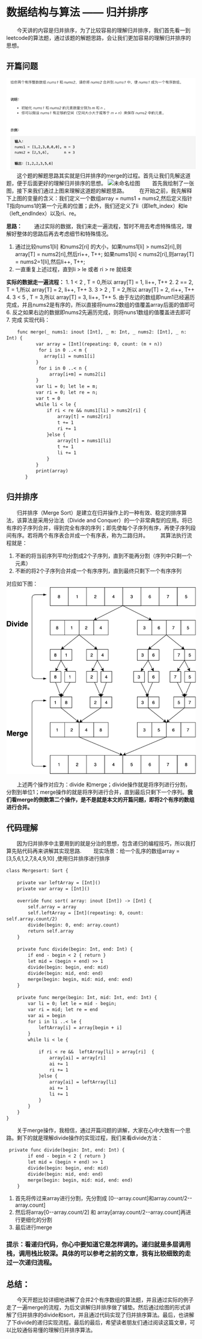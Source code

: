 # 数据结构与算法 —— 归并排序
&emsp;&emsp;今天讲的内容是归并排序，为了比较容易的理解归并排序，我们首先看一到leetcode的算法题，通过该题的解题思路，会让我们更加容易的理解归并排序的思想。
## 开篇问题
![截屏2020-11-25 下午3.28.43](media/%E6%88%AA%E5%B1%8F2020-11-25%20%E4%B8%8B%E5%8D%883.28.43.png)
&emsp;&emsp;这个题的解题思路其实就是归并排序的merge的过程。首先让我们先解这道题，便于后面更好的理解归并排序的思想。
![未命名绘图](media/%E6%9C%AA%E5%91%BD%E5%90%8D%E7%BB%98%E5%9B%BE-1.png)
&emsp;&emsp;首先我绘制了一张图，接下来我们通过上图来理解这道题的解题思路。
&emsp;&emsp;在开始之前，我先解释下上图的变量的含义：我们定义一个数组array = nums1 + nums2,然后定义指针T指向nums1的第一个元素的位置；此外，我们还定义了li（即left_index）和le（left_endIndex）以及ri、re。

**思路：**
&emsp;&emsp;通过实际的数据，我们来走一遍流程，暂时不用去考虑特殊情况，理解好整体的思路后再去考虑细节和特殊情况。
1. 通过比较nums1[li] 和nums2[ri] 的大小，如果nums1[li] > nums2[ri],则array[T] = nums2[ri],然后ri++, T++; 如果nums1[li] < nums2[ri],则array[T] = nums2=1[li],然后li++, T++;
2. 一直重复上述过程，直到li > le 或者 ri > re 就结束

**实际的数据走一遍流程：**
    1. 1 < 2 , T = 0,所以 array[T] = 1, li++, T++
    2. 2 == 2, T = 1,所以 array[T] = 2, li++, T++
    3. 3 > 2 , T = 2,所以 array[T] = 2, ri++, T++
    4. 3 < 5 , T = 3,所以 array[T] = 3, li++, T++
    5. 由于左边的数组即num1已经遍历完成，并且nums2是有序的，所以直接将nums2数组的值覆盖array后面的值即可
    6. 反之如果右边的数据即nums2先遍历完成，则将nuns1数组的值覆盖进去即可
    7. 完成
实现代码：
```
    func merge(_ nums1: inout [Int], _ m: Int, _ nums2: [Int], _ n: Int) {
           var array = [Int](repeating: 0, count: (m + n))
            for i in 0 ..< m {
              array[i] = nums1[i]
           }
            for i in 0 ..< n {
                array[i+m] = nums2[i]
           }
           var li = 0; let le = m;
           var ri = 0; let re = n;
           var t = 0
           while li < le {
               if ri < re && nums1[li] > nums2[ri] {
                   array[t] = nums2[ri]
                   t += 1
                   ri += 1
               }else {
                   array[t] = nums1[li]
                   t += 1
                   li += 1
               }
           }
           print(array)
       }
```
## 归并排序
&emsp;&emsp;归并排序（Merge Sort）是建立在归并操作上的一种有效、稳定的排序算法，该算法是采用分治法（Divide and Conquer）的一个非常典型的应用。将已有序的子序列合并，得到完全有序的序列；即先使每个子序列有序，再使子序列段间有序。若将两个有序表合并成一个有序表，称为二路归并。
&emsp;&emsp;其算法执行流程就是：
1. 不断的将当前序列平均分割成2个子序列，直到不能再分割（序列中只剩一个元素）
2. 不断的将2个子序列合并成一个有序序列，直到最终只剩下一个有序序列

对应如下图：
![未命名绘图4](media/%E6%9C%AA%E5%91%BD%E5%90%8D%E7%BB%98%E5%9B%BE4.png)

&emsp;&emsp;上述两个操作对应为：divide 和merge；divide操作就是将序列进行分割，分割到单位1；merge操作的就是将序列进行合并，直到最后只剩下一个序列。**我们看merge的倒数第二个操作，是不是就是本文的开篇问题，即将2个有序的数组进行合并。**

## 代码理解
&emsp;&emsp;因为归并排序中主要用到的就是分治的思想，包含递归的编程技巧，所以我打算先贴代码再来讲解其实现思路.
&emsp;&emsp;现实场景：给一个乱序的数组array = [3,5,6,1,2,7,8,4,9,10] ,使用归并排序进行排序
```
class Mergesort: Sort {
    
    private var leftArray = [Int]()
    private var array = [Int]()
    
    override func sort( array: inout [Int]) -> [Int] {
        self.array = array
        self.leftArray = [Int](repeating: 0, count: self.array.count/2)
        divide(begin: 0, end: array.count)
        return self.array
    }
    
    private func divide(begin: Int, end: Int) {
        if end - begin < 2 { return }
        let mid = (begin + end) >> 1
        divide(begin: begin, end: mid)
        divide(begin: mid, end: end)
        merge(begin: begin, mid: mid, end: end)
    }
    
    private func merge(begin: Int, mid: Int, end: Int) {
        var li = 0; let le = mid - begin;
        var ri = mid; let re = end
        var ai = begin
        for i in li ..< le {
            leftArray[i] = array[begin + i]
        }
        while li < le {
            
            if ri < re &&  leftArray[li] > array[ri]  {
                array[ai] = array[ri]
                ai += 1
                ri += 1
            }else {
                array[ai] = leftArray[li]
                ai += 1
                li += 1
            }
        }
    }
}
```
&emsp;&emsp;关于merge操作，我相信，通过开篇问题的讲解，大家在心中大致有一个思路。剩下的就是理解divide操作的实现过程，我们来看divide方法：
```
 private func divide(begin: Int, end: Int) {
        if end - begin < 2 { return }
        let mid = (begin + end) >> 1
        divide(begin: begin, end: mid)
        divide(begin: mid, end: end)
        merge(begin: begin, mid: mid, end: end)
    }
```
1. 首先将传过来array进行分割，先分割成 [0--array.count]和array.count/2--array.count]
2. 然后将array[0--array.count/2] 和 array[array.count/2--array.count]再进行更细化的分割
3. 最后进行merge

### 提示：看递归代码，你心中要知道它是怎样调的。递归就是多层调用栈，调用栈比较深。具体的可以参考之前的文章，我有比较细致的走过一次递归流程。

## 总结：
&emsp;&emsp;今天开题比较详细地讲解了合并2个有序数组的算法题，并且通过实际的例子走了一遍merge的流程，为后文讲解归并排序做了铺垫。然后通过绘图的形式讲解了归并排序的divide和sort，并且通过代码实现了归并排序算法。最后，也讲解了下divide的递归实现流程。最后的最后，希望读者朋友们通过阅读这篇文章，可以比较通俗易懂的理解归并排序算法。